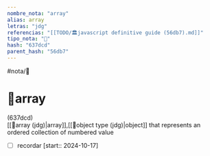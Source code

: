 ```yaml
---
nombre_nota: "array"
alias: array
letras: "jdg"
referencias: "[[TODO/🏛️javascript definitive guide (56db7).md]]"
tipo_nota: "📑"
hash: "637dcd"
parent_hash: "56db7"
---
```


#nota/📑

# 📑array
<div class="hash">(637dcd)</div>
[[📑array (jdg)|array]],[[📑object type (jdg)|object]] that represents an ordered collection of numbered value





- [ ] recordar  [start:: 2024-10-17]
